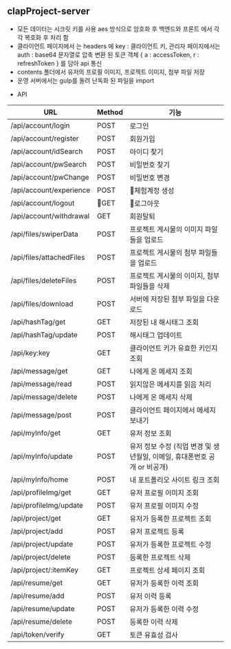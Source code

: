 ## clapProject-server

* 모든 데이터는 시크릿 키를 사용 aes 방식으로 암호화 후 백엔드와 프론트 에서 각각 복호화 후 처리 함
* 클라이언트 페이지에서 는 headers 에 key : 클라이언트 키, 관리자 페이지에서는 auth : base64 문자열로 압축 변환 된 토큰 객체 { a : accessToken, r : refreshToken } 를 담아 api 통신
* contents 폴더에서 유저의 프로필 이미지, 프로젝트 이미지, 첨부 파일 저장
* 운영 서버에서는 gulp를 돌려 난독화 된 파일을 import



- API

| URL                      | Method  | 기능                                 
| ------------------------ | ------- | ---------------------------------------------------------
| /api/account/login       |  POST   | 로그인                               
| /api/account/register    |  POST   | 회원가입                              
| /api/account/idSearch    |  POST   | 아이디 찾기                            
| /api/account/pwSearch    |  POST   | 비밀번호 찾기                           
| /api/account/pwChange    |  POST   | 비밀번호 변경                           
| /api/account/experience  |  POST   | 체험계정 생성                           
| /api/account/logout      |  GET   | 로그아웃                               
| /api/account/withdrawal  |  GET    | 회원탈퇴                               
| /api/files/swiperData    |  POST   | 프로젝트 게시물의 이미지 파일들을 업로드       
| /api/files/attachedFiles |  POST   | 프로젝트 게시물의 첨부 파일들을 업로드        
| /api/files/deleteFiles   |  POST   | 프로젝트 게시물의 이미지, 첨부 파일들을 삭제   
| /api/files/download      |  POST   | 서버에 저장된 첨부 파일을 다운로드           
| /api/hashTag/get         |  GET    | 저장된 내 해시태그 조회
| /api/hashTag/update      |  POST   | 해시태그 업데이트
| /api/key:key             |  GET    | 클라이언트 키가 유효한 키인지 조회
| /api/message/get         |  GET    | 나에게 온 메세지 조회                  
| /api/message/read        |  POST   | 읽지않은 메세지를 읽음 처리                 
| /api/message/delete      |  POST   | 나에게 온 메세지 삭제                  
| /api/message/post        |  POST   | 클라이언트 페이지에서 메세지 보내기
| /api/myInfo/get          |  GET    | 유저 정보 조회
| /api/myInfo/update       |  POST   | 유저 정보 수정 (직업 변경 및 생년월일, 이메일, 휴대폰번호 공개 or 비공개)
| /api/myInfo/home         |  POST   | 내 포트폴리오 사이트 링크 조회
| /api/profileImg/get      |  GET    | 유저 프로필 이미지 조회
| /api/profileImg/update   |  POST   | 유저 프로필 이미지 수정
| /api/project/get         |  GET    | 유저가 등록한 프로젝트 조회
| /api/project/add         |  POST   | 유저 프로젝트 등록
| /api/project/update      |  POST   | 유저가 등록한 프로젝트 수정
| /api/project/delete      |  POST   | 등록한 프로젝트 삭제
| /api/project/:itemKey    |  GET    | 프로젝트 상세 페이지 조회
| /api/resume/get          |  GET    | 유저가 등록한 이력 조회
| /api/resume/add          |  POST   | 유저 이력 등록
| /api/resume/update       |  POST   | 유저가 등록한 이력 수정
| /api/resume/delete       |  POST   | 등록한 이력 삭제
| /api/token/verify        |  GET    | 토큰 유효성 검사
